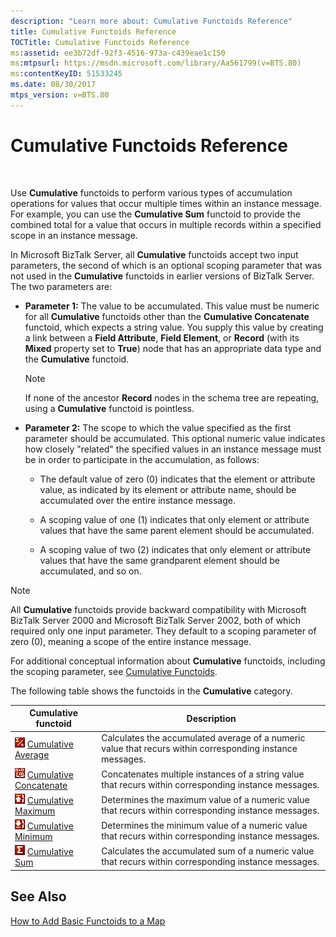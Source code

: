 ```yaml
---
description: "Learn more about: Cumulative Functoids Reference"
title: Cumulative Functoids Reference
TOCTitle: Cumulative Functoids Reference
ms:assetid: ee3b72df-92f3-4516-973a-c439eae1c150
ms:mtpsurl: https://msdn.microsoft.com/library/Aa561799(v=BTS.80)
ms:contentKeyID: 51533245
ms.date: 08/30/2017
mtps_version: v=BTS.80
---
```


# Cumulative Functoids Reference

 

Use **Cumulative** functoids to perform various types of accumulation operations for values that occur multiple times within an instance message. For example, you can use the **Cumulative Sum** functoid to provide the combined total for a value that occurs in multiple records within a specified scope in an instance message.

In Microsoft BizTalk Server, all **Cumulative** functoids accept two input parameters, the second of which is an optional scoping parameter that was not used in the **Cumulative** functoids in earlier versions of BizTalk Server. The two parameters are:

  - **Parameter 1:** The value to be accumulated. This value must be numeric for all **Cumulative** functoids other than the **Cumulative Concatenate** functoid, which expects a string value. You supply this value by creating a link between a **Field Attribute**, **Field Element**, or **Record** (with its **Mixed** property set to **True**) node that has an appropriate data type and the **Cumulative** functoid.
    

    > [!NOTE]
    > <P>If none of the ancestor <STRONG>Record</STRONG> nodes in the schema tree are repeating, using a <STRONG>Cumulative</STRONG> functoid is pointless.</P>



  - **Parameter 2:** The scope to which the value specified as the first parameter should be accumulated. This optional numeric value indicates how closely "related" the specified values in an instance message must be in order to participate in the accumulation, as follows:
    
      - The default value of zero (0) indicates that the element or attribute value, as indicated by its element or attribute name, should be accumulated over the entire instance message.
    
      - A scoping value of one (1) indicates that only element or attribute values that have the same parent element should be accumulated.
    
      - A scoping value of two (2) indicates that only element or attribute values that have the same grandparent element should be accumulated, and so on.


> [!NOTE]
> <P>All <STRONG>Cumulative</STRONG> functoids provide backward compatibility with Microsoft BizTalk Server 2000 and Microsoft BizTalk Server 2002, both of which required only one input parameter. They default to a scoping parameter of zero (0), meaning a scope of the entire instance message.</P>



For additional conceptual information about **Cumulative** functoids, including the scoping parameter, see [Cumulative Functoids](https://msdn.microsoft.com/library/aa561839\(v=bts.80\)).

The following table shows the functoids in the **Cumulative** category.

<table>
<thead>
<tr class="header">
<th>Cumulative functoid</th>
<th>Description</th>
</tr>
</thead>
<tbody>
<tr class="odd">
<td><img src="images/Aa578299.ab36f1e7-3341-464c-a171-f93bce223bbe(BTS.80).jpeg" alt="Icon that represents the Cumulative Average functoid."/> <a href="cumulative-average-functoid.md">Cumulative Average</a></td>
<td>Calculates the accumulated average of a numeric value that recurs within corresponding instance messages.</td>
</tr>
<tr class="even">
<td><img src="images/Aa561799.96cb173a-f7b9-4042-a525-1e1f7475d54e(BTS.80).jpeg" alt="Icon that represents the Cumulative Concatenate functoid."/> <a href="cumulative-concatenate-functoid.md">Cumulative Concatenate</a></td>
<td>Concatenates multiple instances of a string value that recurs within corresponding instance messages.</td>
</tr>
<tr class="odd">
<td><img src="images/Aa561894.eafb0c35-4d1c-4454-a475-0a605a839e2f(BTS.80).jpeg" alt="Icon that represents the Cumulative Maximum functoid."/> <a href="cumulative-maximum-functoid.md">Cumulative Maximum</a></td>
<td>Determines the maximum value of a numeric value that recurs within corresponding instance messages.</td>
</tr>
<tr class="even">
<td><img src="images/Aa561799.066f13a5-aa0c-4e9d-87ee-6667d9a3a39e(BTS.80).jpeg" alt="Icon that represents the Cumulative Minimum functoid."/> <a href="cumulative-minimum-functoid.md">Cumulative Minimum</a></td>
<td>Determines the minimum value of a numeric value that recurs within corresponding instance messages.</td>
</tr>
<tr class="odd">
<td><img src="images/Aa561799.a1343591-0bdc-48dd-929d-c9ddae9c5e86(BTS.80).jpeg" alt="Icon that represents the Cumulative Sum functoid."/> <a href="cumulative-sum-functoid.md">Cumulative Sum</a></td>
<td>Calculates the accumulated sum of a numeric value that recurs within corresponding instance messages.</td>
</tr>
</tbody>
</table>


## See Also

[How to Add Basic Functoids to a Map](https://msdn.microsoft.com/library/aa560635\(v=bts.80\))

